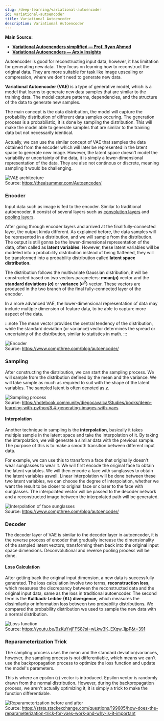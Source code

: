 ```yaml
---
slug: /deep-learning/variational-autoencoder
id: variational-autoencoder
title: Variational Autoencoder
description: Variational Autoencoder
---
```


**Main Source:**

- **[Variational Autoencoders simplified — Prof. Ryan Ahmed](https://youtu.be/FzYBn1slG8w?si=5BBrGBCCEnZGe_N5)**
- **[Variational Autoencoders — Arxiv Insights](https://youtu.be/9zKuYvjFFS8?si=mj79JK4lr00vjQG3)**

Autoencoder is good for reconstructing input data, however, it has limitation for generating new data. They focus on learning how to reconstruct the original data. They are more suitable for task like image upscaling or compression, where we don't need to generate new data.

**Variational Autoencoder (VAE)** is a type of generative model, which is a model that learns to generate new data samples that are similar to the training data. The model capture patterns, dependencies, and the structure of the data to generate new samples.

The main concept is the data distribution, the model will capture the probability distribution of different data samples occuring. The generation process is a probabilistic, it is done by sampling the distribution. This will make the model able to generate samples that are similar to the training data but not necessarily identical.

Actually, we can use the similar concept of VAE that samples the data obtained from the encoder which will later be represented in the latent space to generate new image. However, the latent space doesn't model the variability or uncertainty of the data, it is simply a lower-dimensional representation of the data. They are also not continous or discrete, meaning sampling it would be challenging.

![VAE architecture](./vae.png)  
Source: https://theaisummer.com/Autoencoder/

### Encoder

Input data such as image is fed to the encoder. Similar to traditional autoencoder, it consist of several layers such as [convolution layers](/deep-learning/cnn#convolution-1) and [pooling layers](/deep-learning/cnn#pooling-1).

After going through encoder layers and arrived at the final fully-connected layer, the output kinda different. As explained before, the data samples will be represented in a distribution, and we will sample from the distribution. The output is still gonna be the lower-dimensional representation of the data, often called as **latent variables**. However, these latent variables will be modeled into a probability distribution instead of being flattened, they will be transformed into a probability distribution called **latent space distribution**.

The distribution follows the multivariate Gaussian distribution, it will be constructed based on two vectors parameters: **mean($\mu$)** vector and the **standard deviations ($\sigma$)** or **variance ($\sigma^2$)** vector. These vectors are produced in the two branch of the final fully-connected layer of the encoder.

In a more advanced VAE, the lower-dimensional representation of data may include multiple dimension of feature data, to be able to capture more aspect of the data.

:::note
The mean vector provides the central tendency of the distribution, while the standard deviation (or variance) vector determines the spread or uncertainty of the distribution, similar to statistics in math.
:::

![Encoder](./encoder.png)  
Source: https://www.compthree.com/blog/autoencoder/

### Sampling

After constructing the distribution, we can start the sampling process. We will sample from the distribution defined by the mean and the variance. We will take sample as much as required to suit with the shape of the latent variables. The sampled latent is often denoted as $z$.

![Sampling process](./sampling.png)  
Source: https://notebook.community/diegocavalca/Studies/books/deep-learning-with-python/8.4-generating-images-with-vaes

#### Interpolation

Another technique in sampling is the **interpolation**, basically it takes multiple sample in the latent space and take the interpolation of it. By taking the interpolation, we will generate a similar data with the previous sample. The purpose of this is to make a smooth transition between different input data.

For example, we can use this to transform a face that originally doesn't wear sunglasses to wear it. We will first encode the original face to obtain the latent variables. We will then encode a face with sunglasses to obtain the latent variables aswell. Linear interpolation will be done between these two latent variables, we can choose the degree of interpolation, whether we want the result to be closer to original face or closer to the face with sunglasses. The interpolated vector will be passed to the decoder network and a reconstructed image between the interpolated path will be generated.

![Interpolation of face sunglasses](./interpolation.png)  
Source: https://www.compthree.com/blog/autoencoder/

### Decoder

The decoder layer of VAE is similar to the decoder layer in autoencoder, it is the reverse process of encoder that gradually increase the dimensionality of the sampled latent vectors, transforming them back into the original input space dimensions. Deconvolutional and reverse pooling process will be done.

#### Loss Calculation

After getting back the original input dimension, a new data is successfully generated. The loss calculation involve two terms, **reconstruction loss**, which measures the discrepancy between the reconstructed data and the original input data, same as the loss in traditional autoencoder. The second term is the **Kullback-Leibler (KL) divergence**, which measures the dissimilarity or information loss between two probability distributions. We compared the probability distribution we used to sample the new data with a normal distribution.

![Loss function](./loss.png)  
Source: https://youtu.be/9zKuYvjFFS8?si=wLkw3K_EXqw_1jpP&t=391

### Reparameterization Trick

The sampling process uses the mean and the standard deviation/variances, however, the sampling process is not differentiable, which means we can't use the backpropagation process to optimize the loss function and update the model's parameters.

This is where an epsilon ($\epsilon$) vector is introduced. Epsilon vector is randomly drawn from the normal distribution. However, during the backpropagation process, we aren't actually optimizing it, it is simply a trick to make the function differentiable.

![Reparameterization before and after](./reparameterization.png)  
Source: https://stats.stackexchange.com/questions/199605/how-does-the-reparameterization-trick-for-vaes-work-and-why-is-it-important
